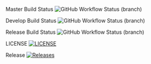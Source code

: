 

Master Build Status
![GitHub Workflow Status (branch)](https://img.shields.io/github/workflow/status/AungThiha1804/sem/A%20workflow%20for%20my%20Hello%20World%20App/master?style=flat-square)

Develop Build Status
![GitHub Workflow Status (branch)](https://img.shields.io/github/workflow/status/AungThiha1804/sem/A%20workflow%20for%20my%20Hello%20World%20App/develop?style=flat-square)

Release Build Status
![GitHub Workflow Status (branch)](https://img.shields.io/github/workflow/status/AungThiha1804/sem/A%20workflow%20for%20my%20Hello%20World%20App/release?style=flat-square)

LICENSE
[![LICENSE](https://img.shields.io/github/license/AungThiha1804/sem.svg?style=flat-square)](https://github.com/AungThiha1804/sem/blob/master/LICENSE)

Release
[![Releases](https://img.shields.io/github/release/AungThiha1804/sem/all.svg?style=flat-square)](https://github.com/AungThiha1804/sem/releases)